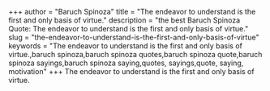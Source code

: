 +++
author = "Baruch Spinoza"
title = "The endeavor to understand is the first and only basis of virtue."
description = "the best Baruch Spinoza Quote: The endeavor to understand is the first and only basis of virtue."
slug = "the-endeavor-to-understand-is-the-first-and-only-basis-of-virtue"
keywords = "The endeavor to understand is the first and only basis of virtue.,baruch spinoza,baruch spinoza quotes,baruch spinoza quote,baruch spinoza sayings,baruch spinoza saying,quotes, sayings,quote, saying, motivation"
+++
The endeavor to understand is the first and only basis of virtue.
